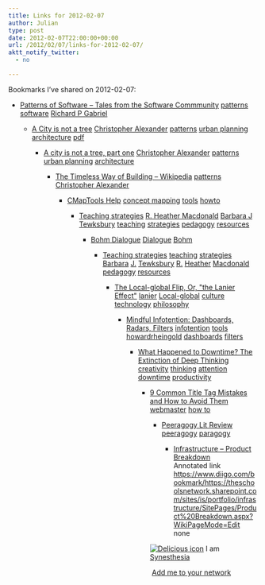 ```yaml
---
title: Links for 2012-02-07
author: Julian
type: post
date: 2012-02-07T22:00:00+00:00
url: /2012/02/07/links-for-2012-02-07/
aktt_notify_twitter:
  - no

---
```

Bookmarks I&#8217;ve shared on 2012-02-07:

  * [Patterns of Software &#8211; Tales from the Software Commmunity][1] 
    [patterns][2] [software][3] [Richard P Gabriel][4] </li> 
    
      * [A City is not a tree][5] 
        [Christopher Alexander][6] [patterns][2] [urban planning][7] [architecture][8] [pdf][9] </li> 
        
          * [A city is not a tree, part one][10] 
            [Christopher Alexander][6] [patterns][2] [urban planning][7] [architecture][8] </li> 
            
              * [The Timeless Way of Building &#8211; Wikipedia][11] 
                [patterns][2] [Christopher Alexander][6] </li> 
                
                  * [CMapTools Help][12] 
                    [concept mapping][13] [tools][14] [howto][15] </li> 
                    
                      * [Teaching strategies][16] 
                        [R. Heather Macdonald][17] [Barbara J Tewksbury][18] [teaching][19] [strategies][20] [pedagogy][21] [resources][22] </li> 
                        
                          * [Bohm Dialogue][23] 
                            [Dialogue][24] [Bohm][25] </li> 
                            
                              * [Teaching strategies][16] 
                                [teaching][19] [strategies][20] [Barbara][26] [J.][27] [Tewksbury][28] [R.][29] [Heather][30] [Macdonald][31] [pedagogy][21] [resources][22] </li> 
                                
                                  * [The Local-global Flip, Or, "the Lanier Effect"][32] 
                                    [lanier][33] [Local-global][34] [culture][35] [technology][36] [philosophy][37] </li> 
                                    
                                      * [Mindful Infotention: Dashboards, Radars, Filters][38] 
                                        [infotention][39] [tools][14] [howardrheingold][40] [dashboards][41] [filters][42] </li> 
                                        
                                          * [What Happened to Downtime? The Extinction of Deep Thinking][43] 
                                            [creativity][44] [thinking][45] [attention][46] [downtime][47] [productivity][48] </li> 
                                            
                                              * [9 Common Title Tag Mistakes and How to Avoid Them][49] 
                                                [webmaster][50] [how to][51] </li> 
                                                
                                                  * [Peeragogy Lit Review][52] 
                                                    [peeragogy][53] [paragogy][54] </li> 
                                                    
                                                      * [Infrastructure &#8211; Product Breakdown][55]  
                                                        Annotated link https://www.diigo.com/bookmark/https://theschoolsnetwork.sharepoint.com/sites/is/portfolio/infrastructure/SitePages/Product%20Breakdown.aspx?WikiPageMode=Edit  
                                                        none</ul> 
                                                    
                                                    <p class="deliciouslink">
                                                      <a href="https://del.icio.us/synesthesia" title="See all my bookmarks on del.icio.us"><img src="https://www.synesthesia.co.uk/images/deliciousicon.jpg" alt="Delicious icon" /></a>&nbsp;I am <a href="https://del.icio.us/synesthesia" title="See all my bookmarks on del.icio.us">Synesthesia</a>
                                                    </p>
                                                    
                                                    <p class="deliciouslink">
                                                      <a href="https://del.icio.us/network?add=synesthesia" title="Add me to your del.icio.us network"><img src="https://www.synesthesia.co.uk/images/add.gif" alt="" /></a>&nbsp;<a href="https://del.icio.us/network?add=synesthesia" title="Add me to your del.icio.us network">Add me to your network</a>
                                                    </p>

 [1]: https://dreamsongs.net/Files/PatternsOfSoftware.pdf
 [2]: https://www.delicious.com/synesthesia/patterns
 [3]: https://www.delicious.com/synesthesia/software
 [4]: https://www.delicious.com/synesthesia/Richard+P+Gabriel
 [5]: https://www.chrisgagern.de/Media/A_City_is_not_a_tree.pdf
 [6]: https://www.delicious.com/synesthesia/Christopher+Alexander
 [7]: https://www.delicious.com/synesthesia/urban+planning
 [8]: https://www.delicious.com/synesthesia/architecture
 [9]: https://www.delicious.com/synesthesia/pdf
 [10]: https://www.rudi.net/pages/8755
 [11]: https://en.wikipedia.org/wiki/The_Timeless_Way_of_Building
 [12]: https://cmap.ihmc.us/Support/Help
 [13]: https://www.delicious.com/synesthesia/concept+mapping
 [14]: https://www.delicious.com/synesthesia/tools
 [15]: https://www.delicious.com/synesthesia/howto
 [16]: https://serc.carleton.edu/NAGTWorkshops/coursedesign/tutorial/strategies.html
 [17]: https://www.delicious.com/synesthesia/R.+Heather+Macdonald
 [18]: https://www.delicious.com/synesthesia/Barbara+J+Tewksbury
 [19]: https://www.delicious.com/synesthesia/teaching
 [20]: https://www.delicious.com/synesthesia/strategies
 [21]: https://www.delicious.com/synesthesia/pedagogy
 [22]: https://www.delicious.com/synesthesia/resources
 [23]: https://en.wikipedia.org/wiki/Bohm_Dialogue
 [24]: https://www.delicious.com/synesthesia/Dialogue
 [25]: https://www.delicious.com/synesthesia/Bohm
 [26]: https://www.delicious.com/synesthesia/Barbara
 [27]: https://www.delicious.com/synesthesia/J.
 [28]: https://www.delicious.com/synesthesia/Tewksbury
 [29]: https://www.delicious.com/synesthesia/R.
 [30]: https://www.delicious.com/synesthesia/Heather
 [31]: https://www.delicious.com/synesthesia/Macdonald
 [32]: https://edge.org/conversation/the-local-global-flip
 [33]: https://www.delicious.com/synesthesia/lanier
 [34]: https://www.delicious.com/synesthesia/Local-global
 [35]: https://www.delicious.com/synesthesia/culture
 [36]: https://www.delicious.com/synesthesia/technology
 [37]: https://www.delicious.com/synesthesia/philosophy
 [38]: https://blog.sfgate.com/rheingold/2009/09/01/mindful-infotention-dashboards-radars-filters
 [39]: https://www.delicious.com/synesthesia/infotention
 [40]: https://www.delicious.com/synesthesia/howardrheingold
 [41]: https://www.delicious.com/synesthesia/dashboards
 [42]: https://www.delicious.com/synesthesia/filters
 [43]: https://the99percent.com/articles/6947/what-happened-to-downtime-the-extinction-of-deep-thinking-sacred-space
 [44]: https://www.delicious.com/synesthesia/creativity
 [45]: https://www.delicious.com/synesthesia/thinking
 [46]: https://www.delicious.com/synesthesia/attention
 [47]: https://www.delicious.com/synesthesia/downtime
 [48]: https://www.delicious.com/synesthesia/productivity
 [49]: https://www.sitepronews.com/2012/02/05/9-common-title-tag-mistakes-and-how-to-avoid-them
 [50]: https://www.delicious.com/synesthesia/webmaster
 [51]: https://www.delicious.com/synesthesia/how+to
 [52]: https://docs.google.com/document/d/14GtDeiMkA61B7vPDSPGLfIzGumOyDhGIlLNcQCv0gec/edit?hl=en_US
 [53]: https://www.delicious.com/synesthesia/peeragogy
 [54]: https://www.delicious.com/synesthesia/paragogy
 [55]: https://theschoolsnetwork.sharepoint.com/sites/is/portfolio/infrastructure/SitePages/Product%20Breakdown.aspx?WikiPageMode=Edit